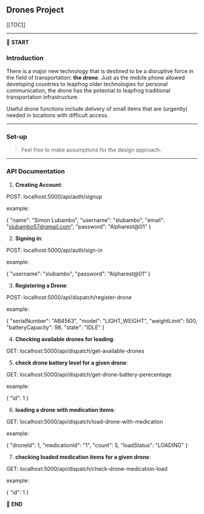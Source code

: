 ## Drones Project

[[_TOC_]]

---

:scroll: **START**

### Introduction

There is a major new technology that is destined to be a disruptive force in the field of transportation: **the drone**. Just as the mobile phone allowed developing countries to leapfrog older technologies for personal communication, the drone has the potential to leapfrog traditional transportation infrastructure.

Useful drone functions include delivery of small items that are (urgently) needed in locations with difficult access.

---

### Set-up

> Feel free to make assumptions for the design approach.

---

### API Documentation

1. **Creating Account**:

POST: localhost:5000/api/auth/signup

example:

{
"name": "Simon Lubambo",
"username": "slubambo",
"email": "slubambo57@gmail.com",
"password": "Alpharest@01"
}

2. **Signing in**:

POST: localhost:5000/api/auth/sign-in

example:

{
"username": "slubambo",
"password": "Alpharest@01"
}

3. **Registering a Drone**:

POST: localhost:5000/api/dispatch/register-drone

example:

{
"serialNumber": "AB4563",
"model": "LIGHT_WEIGHT",
"weightLimit": 500,
"batteryCapacity": 98,
"state": "IDLE"
}

4. **Checking available drones for loading**:

GET: localhost:5000/api/dispatch/get-available-drones

5. **check drone battery level for a given drone**:

GET: localhost:5000/api/dispatch/get-drone-battery-perecentage

example:

{
"id": 1
}

6. **loading a drone with medication items**:

GET: localhost:5000/api/dispatch/load-drone-with-medication

example:

{
"droneId": 1,
"medicationId": "1",
"count": 5,
"loadStatus": "LOADING"
}

7. **checking loaded medication items for a given drone**:

GET: localhost:5000/api/dispatch/check-drone-medication-load

example:

{
"id": 1
}

:scroll: **END**
